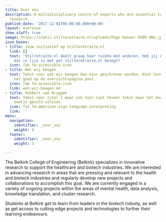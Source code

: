 ```yaml
---
title: Over ons
description: A multidisciplinary centre of experts who are essential to patient-oriented
  research.
publish_date: '2017-12-01T04:00:00.000+00:00'
layout: overview
show_staff: true
image: https://static.stilteretraite.nl/uploads/Page banner OVER ONS.jpg
icon_boxes:
- title: Jouw initiatief op stilteretraite.nl
  link: []
  text: 'Stilretraite.nl deelt graag haar ruimte met anderen. Heb jij een initiatief
    dat in lijn is met wat stilteretraite.nl beoogt? '
  icon: fab fa-accessible-icon
- title: Wat wij beogen
  text: Tekst voor wat wij beogen kan hier geschreven worden. Niet teveel tekst zodat
    het goed op de overzichtspagina past.
  icon: fab fa-accessible-icon
  link: wat-wij-beogen.md
- title: Robbert van Bruggen
  text: Tekst voor titel 1 maar ook hier niet teveel tekst maar het moet er wel een
    beetje gevuld uitzien.
  icon: fas fa-american-sign-language-interpreting
  link: ''
menu:
  navigation:
    identifier: _over_ons
    weight: 6
  footer:
    identifier: _over_ons
    weight: 3

---
```

The Belkirk College of Engineering (Belkirk) specializes in innovative research to support the healthcare and biotech industries. We are interested in advancing research in areas that are pressing and relevant to the health and biotech industries and regularly develop new projects and collaborations to accomplish this goal. We are currently engaged in a variety of ongoing projects within the areas of mental health, data analysis, knowledge translation, and cluster research.

Students at Belkirk get to learn from leaders in the biotech industy, as well as get access to cutting edge projects and technologies to further their learning endeavours.